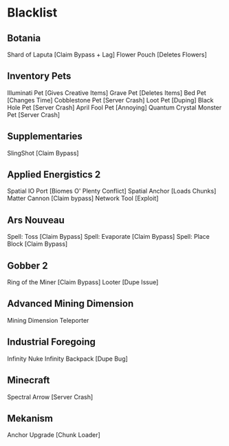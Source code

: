 Blacklist
=========

## Botania

Shard of Laputa [Claim Bypass + Lag]
Flower Pouch [Deletes Flowers]

## Inventory Pets

Illuminati Pet [Gives Creative Items]
Grave Pet [Deletes Items]
Bed Pet [Changes Time]
Cobblestone Pet [Server Crash]
Loot Pet [Duping]
Black Hole Pet [Server Crash]
April Fool Pet [Annoying]
Quantum Crystal Monster Pet [Server Crash]

## Supplementaries

SlingShot [Claim Bypass]

## Applied Energistics 2

Spatial IO Port [Biomes O' Plenty Conflict]
Spatial Anchor [Loads Chunks]
Matter Cannon [Claim bypass]
Network Tool [Exploit]

## Ars Nouveau

Spell: Toss [Claim Bypass]
Spell: Evaporate [Claim Bypass]
Spell: Place Block [Claim Bypass]

## Gobber 2

Ring of the Miner [Claim Bypass]
Looter [Dupe Issue]

## Advanced Mining Dimension

Mining Dimension Teleporter

## Industrial Foregoing

Infinity Nuke
Infinity Backpack [Dupe Bug]

## Minecraft

Spectral Arrow [Server Crash]

## Mekanism

Anchor Upgrade [Chunk Loader]